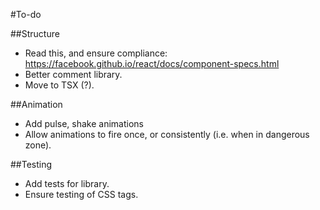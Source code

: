 #To-do

##Structure
* Read this, and ensure compliance: https://facebook.github.io/react/docs/component-specs.html
* Better comment library.
* Move to TSX (?).

##Animation
* Add pulse, shake animations
* Allow animations to fire once, or consistently (i.e. when in dangerous zone).

##Testing
* Add tests for library.
* Ensure testing of CSS tags.